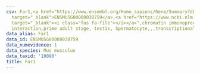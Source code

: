 ```yaml
---
csv: Far1,<a href="https://www.ensembl.org/Homo_sapiens/Gene/Summary?db=core;g=ENSMUSG00000030759"
  target="_blank">ENSMUSG00000030759</a>,<a href="https://www.ncbi.nlm.nih.gov/pubmed/25450459"
  target="_blank"><i class="fas fa-file"></i></a>",chromatin immunoprecipitation assay,direct
  interaction,prime adult stage, testis, Spermatocyte,,,transcriptional regulation,
data_alias: Far1
data_id: ENSMUSG00000030759
data_numevidence: 1
data_species: Mus musculus
data_taxid: '10090'
title: Far1
---
```

